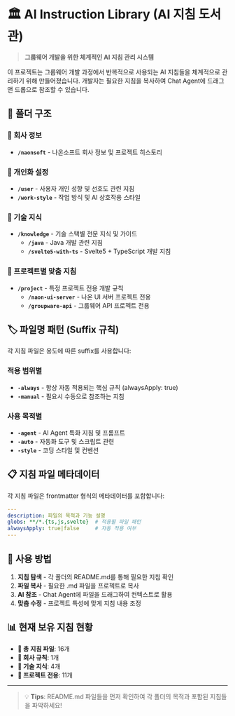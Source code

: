# 🏛️ AI Instruction Library (AI 지침 도서관)

> **그룹웨어 개발을 위한 체계적인 AI 지침 관리 시스템**

이 프로젝트는 그룹웨어 개발 과정에서 반복적으로 사용되는 AI 지침들을 체계적으로 관리하기 위해 만들어졌습니다. 개발자는 필요한 지침을 복사하여 Chat Agent에 드래그 앤 드롭으로 참조할 수 있습니다.

## 📁 폴더 구조

### 🏢 회사 정보
- **`/naonsoft`** - 나온소프트 회사 정보 및 프로젝트 히스토리

### 👤 개인화 설정  
- **`/user`** - 사용자 개인 성향 및 선호도 관련 지침
- **`/work-style`** - 작업 방식 및 AI 상호작용 스타일

### 🧠 기술 지식
- **`/knowledge`** - 기술 스택별 전문 지식 및 가이드
  - **`/java`** - Java 개발 관련 지침
  - **`/svelte5-with-ts`** - Svelte5 + TypeScript 개발 지침

### 🚀 프로젝트별 맞춤 지침
- **`/project`** - 특정 프로젝트 전용 개발 규칙
  - **`/naon-ui-server`** - 나온 UI 서버 프로젝트 전용
  - **`/groupware-api`** - 그룹웨어 API 프로젝트 전용

## 🏷️ 파일명 패턴 (Suffix 규칙)

각 지침 파일은 용도에 따른 suffix를 사용합니다:

### 적용 범위별
- **`-always`** - 항상 자동 적용되는 핵심 규칙 (alwaysApply: true)
- **`-manual`** - 필요시 수동으로 참조하는 지침

### 사용 목적별  
- **`-agent`** - AI Agent 특화 지침 및 프롬프트
- **`-auto`** - 자동화 도구 및 스크립트 관련
- **`-style`** - 코딩 스타일 및 컨벤션

## 📋 지침 파일 메타데이터

각 지침 파일은 frontmatter 형식의 메타데이터를 포함합니다:

```yaml
---
description: 파일의 목적과 기능 설명
globs: **/*.{ts,js,svelte}  # 적용될 파일 패턴
alwaysApply: true|false     # 자동 적용 여부
---
```

## 🚀 사용 방법

1. **지침 탐색** - 각 폴더의 README.md를 통해 필요한 지침 확인
2. **파일 복사** - 필요한 .md 파일을 프로젝트로 복사
3. **AI 참조** - Chat Agent에 파일을 드래그하여 컨텍스트로 활용
4. **맞춤 수정** - 프로젝트 특성에 맞게 지침 내용 조정

## 📊 현재 보유 지침 현황

- **📄 총 지침 파일**: 16개
- **🏢 회사 규칙**: 1개  
- **🧠 기술 지식**: 4개
- **🚀 프로젝트 전용**: 11개

---

> 💡 **Tips**: README.md 파일들을 먼저 확인하여 각 폴더의 목적과 포함된 지침들을 파악하세요!

